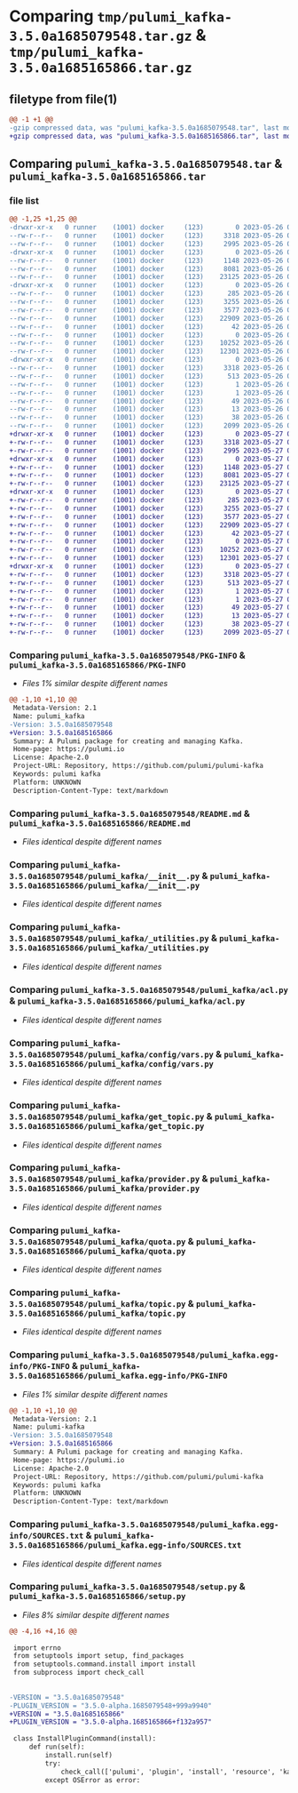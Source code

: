 # Comparing `tmp/pulumi_kafka-3.5.0a1685079548.tar.gz` & `tmp/pulumi_kafka-3.5.0a1685165866.tar.gz`

## filetype from file(1)

```diff
@@ -1 +1 @@
-gzip compressed data, was "pulumi_kafka-3.5.0a1685079548.tar", last modified: Fri May 26 05:53:52 2023, max compression
+gzip compressed data, was "pulumi_kafka-3.5.0a1685165866.tar", last modified: Sat May 27 05:48:03 2023, max compression
```

## Comparing `pulumi_kafka-3.5.0a1685079548.tar` & `pulumi_kafka-3.5.0a1685165866.tar`

### file list

```diff
@@ -1,25 +1,25 @@
-drwxr-xr-x   0 runner    (1001) docker     (123)        0 2023-05-26 05:53:52.324749 pulumi_kafka-3.5.0a1685079548/
--rw-r--r--   0 runner    (1001) docker     (123)     3318 2023-05-26 05:53:52.324749 pulumi_kafka-3.5.0a1685079548/PKG-INFO
--rw-r--r--   0 runner    (1001) docker     (123)     2995 2023-05-26 05:53:52.000000 pulumi_kafka-3.5.0a1685079548/README.md
-drwxr-xr-x   0 runner    (1001) docker     (123)        0 2023-05-26 05:53:52.324749 pulumi_kafka-3.5.0a1685079548/pulumi_kafka/
--rw-r--r--   0 runner    (1001) docker     (123)     1148 2023-05-26 05:53:52.000000 pulumi_kafka-3.5.0a1685079548/pulumi_kafka/__init__.py
--rw-r--r--   0 runner    (1001) docker     (123)     8081 2023-05-26 05:53:52.000000 pulumi_kafka-3.5.0a1685079548/pulumi_kafka/_utilities.py
--rw-r--r--   0 runner    (1001) docker     (123)    23125 2023-05-26 05:53:52.000000 pulumi_kafka-3.5.0a1685079548/pulumi_kafka/acl.py
-drwxr-xr-x   0 runner    (1001) docker     (123)        0 2023-05-26 05:53:52.324749 pulumi_kafka-3.5.0a1685079548/pulumi_kafka/config/
--rw-r--r--   0 runner    (1001) docker     (123)      285 2023-05-26 05:53:52.000000 pulumi_kafka-3.5.0a1685079548/pulumi_kafka/config/__init__.py
--rw-r--r--   0 runner    (1001) docker     (123)     3255 2023-05-26 05:53:52.000000 pulumi_kafka-3.5.0a1685079548/pulumi_kafka/config/vars.py
--rw-r--r--   0 runner    (1001) docker     (123)     3577 2023-05-26 05:53:52.000000 pulumi_kafka-3.5.0a1685079548/pulumi_kafka/get_topic.py
--rw-r--r--   0 runner    (1001) docker     (123)    22909 2023-05-26 05:53:52.000000 pulumi_kafka-3.5.0a1685079548/pulumi_kafka/provider.py
--rw-r--r--   0 runner    (1001) docker     (123)       42 2023-05-26 05:53:52.000000 pulumi_kafka-3.5.0a1685079548/pulumi_kafka/pulumi-plugin.json
--rw-r--r--   0 runner    (1001) docker     (123)        0 2023-05-26 05:53:52.000000 pulumi_kafka-3.5.0a1685079548/pulumi_kafka/py.typed
--rw-r--r--   0 runner    (1001) docker     (123)    10252 2023-05-26 05:53:52.000000 pulumi_kafka-3.5.0a1685079548/pulumi_kafka/quota.py
--rw-r--r--   0 runner    (1001) docker     (123)    12301 2023-05-26 05:53:52.000000 pulumi_kafka-3.5.0a1685079548/pulumi_kafka/topic.py
-drwxr-xr-x   0 runner    (1001) docker     (123)        0 2023-05-26 05:53:52.324749 pulumi_kafka-3.5.0a1685079548/pulumi_kafka.egg-info/
--rw-r--r--   0 runner    (1001) docker     (123)     3318 2023-05-26 05:53:52.000000 pulumi_kafka-3.5.0a1685079548/pulumi_kafka.egg-info/PKG-INFO
--rw-r--r--   0 runner    (1001) docker     (123)      513 2023-05-26 05:53:52.000000 pulumi_kafka-3.5.0a1685079548/pulumi_kafka.egg-info/SOURCES.txt
--rw-r--r--   0 runner    (1001) docker     (123)        1 2023-05-26 05:53:52.000000 pulumi_kafka-3.5.0a1685079548/pulumi_kafka.egg-info/dependency_links.txt
--rw-r--r--   0 runner    (1001) docker     (123)        1 2023-05-26 05:53:52.000000 pulumi_kafka-3.5.0a1685079548/pulumi_kafka.egg-info/not-zip-safe
--rw-r--r--   0 runner    (1001) docker     (123)       49 2023-05-26 05:53:52.000000 pulumi_kafka-3.5.0a1685079548/pulumi_kafka.egg-info/requires.txt
--rw-r--r--   0 runner    (1001) docker     (123)       13 2023-05-26 05:53:52.000000 pulumi_kafka-3.5.0a1685079548/pulumi_kafka.egg-info/top_level.txt
--rw-r--r--   0 runner    (1001) docker     (123)       38 2023-05-26 05:53:52.324749 pulumi_kafka-3.5.0a1685079548/setup.cfg
--rw-r--r--   0 runner    (1001) docker     (123)     2099 2023-05-26 05:53:52.000000 pulumi_kafka-3.5.0a1685079548/setup.py
+drwxr-xr-x   0 runner    (1001) docker     (123)        0 2023-05-27 05:48:03.937193 pulumi_kafka-3.5.0a1685165866/
+-rw-r--r--   0 runner    (1001) docker     (123)     3318 2023-05-27 05:48:03.937193 pulumi_kafka-3.5.0a1685165866/PKG-INFO
+-rw-r--r--   0 runner    (1001) docker     (123)     2995 2023-05-27 05:48:02.000000 pulumi_kafka-3.5.0a1685165866/README.md
+drwxr-xr-x   0 runner    (1001) docker     (123)        0 2023-05-27 05:48:03.933193 pulumi_kafka-3.5.0a1685165866/pulumi_kafka/
+-rw-r--r--   0 runner    (1001) docker     (123)     1148 2023-05-27 05:48:02.000000 pulumi_kafka-3.5.0a1685165866/pulumi_kafka/__init__.py
+-rw-r--r--   0 runner    (1001) docker     (123)     8081 2023-05-27 05:48:02.000000 pulumi_kafka-3.5.0a1685165866/pulumi_kafka/_utilities.py
+-rw-r--r--   0 runner    (1001) docker     (123)    23125 2023-05-27 05:48:02.000000 pulumi_kafka-3.5.0a1685165866/pulumi_kafka/acl.py
+drwxr-xr-x   0 runner    (1001) docker     (123)        0 2023-05-27 05:48:03.937193 pulumi_kafka-3.5.0a1685165866/pulumi_kafka/config/
+-rw-r--r--   0 runner    (1001) docker     (123)      285 2023-05-27 05:48:02.000000 pulumi_kafka-3.5.0a1685165866/pulumi_kafka/config/__init__.py
+-rw-r--r--   0 runner    (1001) docker     (123)     3255 2023-05-27 05:48:02.000000 pulumi_kafka-3.5.0a1685165866/pulumi_kafka/config/vars.py
+-rw-r--r--   0 runner    (1001) docker     (123)     3577 2023-05-27 05:48:02.000000 pulumi_kafka-3.5.0a1685165866/pulumi_kafka/get_topic.py
+-rw-r--r--   0 runner    (1001) docker     (123)    22909 2023-05-27 05:48:02.000000 pulumi_kafka-3.5.0a1685165866/pulumi_kafka/provider.py
+-rw-r--r--   0 runner    (1001) docker     (123)       42 2023-05-27 05:48:02.000000 pulumi_kafka-3.5.0a1685165866/pulumi_kafka/pulumi-plugin.json
+-rw-r--r--   0 runner    (1001) docker     (123)        0 2023-05-27 05:48:02.000000 pulumi_kafka-3.5.0a1685165866/pulumi_kafka/py.typed
+-rw-r--r--   0 runner    (1001) docker     (123)    10252 2023-05-27 05:48:02.000000 pulumi_kafka-3.5.0a1685165866/pulumi_kafka/quota.py
+-rw-r--r--   0 runner    (1001) docker     (123)    12301 2023-05-27 05:48:02.000000 pulumi_kafka-3.5.0a1685165866/pulumi_kafka/topic.py
+drwxr-xr-x   0 runner    (1001) docker     (123)        0 2023-05-27 05:48:03.937193 pulumi_kafka-3.5.0a1685165866/pulumi_kafka.egg-info/
+-rw-r--r--   0 runner    (1001) docker     (123)     3318 2023-05-27 05:48:03.000000 pulumi_kafka-3.5.0a1685165866/pulumi_kafka.egg-info/PKG-INFO
+-rw-r--r--   0 runner    (1001) docker     (123)      513 2023-05-27 05:48:03.000000 pulumi_kafka-3.5.0a1685165866/pulumi_kafka.egg-info/SOURCES.txt
+-rw-r--r--   0 runner    (1001) docker     (123)        1 2023-05-27 05:48:03.000000 pulumi_kafka-3.5.0a1685165866/pulumi_kafka.egg-info/dependency_links.txt
+-rw-r--r--   0 runner    (1001) docker     (123)        1 2023-05-27 05:48:03.000000 pulumi_kafka-3.5.0a1685165866/pulumi_kafka.egg-info/not-zip-safe
+-rw-r--r--   0 runner    (1001) docker     (123)       49 2023-05-27 05:48:03.000000 pulumi_kafka-3.5.0a1685165866/pulumi_kafka.egg-info/requires.txt
+-rw-r--r--   0 runner    (1001) docker     (123)       13 2023-05-27 05:48:03.000000 pulumi_kafka-3.5.0a1685165866/pulumi_kafka.egg-info/top_level.txt
+-rw-r--r--   0 runner    (1001) docker     (123)       38 2023-05-27 05:48:03.937193 pulumi_kafka-3.5.0a1685165866/setup.cfg
+-rw-r--r--   0 runner    (1001) docker     (123)     2099 2023-05-27 05:48:02.000000 pulumi_kafka-3.5.0a1685165866/setup.py
```

### Comparing `pulumi_kafka-3.5.0a1685079548/PKG-INFO` & `pulumi_kafka-3.5.0a1685165866/PKG-INFO`

 * *Files 1% similar despite different names*

```diff
@@ -1,10 +1,10 @@
 Metadata-Version: 2.1
 Name: pulumi_kafka
-Version: 3.5.0a1685079548
+Version: 3.5.0a1685165866
 Summary: A Pulumi package for creating and managing Kafka.
 Home-page: https://pulumi.io
 License: Apache-2.0
 Project-URL: Repository, https://github.com/pulumi/pulumi-kafka
 Keywords: pulumi kafka
 Platform: UNKNOWN
 Description-Content-Type: text/markdown
```

### Comparing `pulumi_kafka-3.5.0a1685079548/README.md` & `pulumi_kafka-3.5.0a1685165866/README.md`

 * *Files identical despite different names*

### Comparing `pulumi_kafka-3.5.0a1685079548/pulumi_kafka/__init__.py` & `pulumi_kafka-3.5.0a1685165866/pulumi_kafka/__init__.py`

 * *Files identical despite different names*

### Comparing `pulumi_kafka-3.5.0a1685079548/pulumi_kafka/_utilities.py` & `pulumi_kafka-3.5.0a1685165866/pulumi_kafka/_utilities.py`

 * *Files identical despite different names*

### Comparing `pulumi_kafka-3.5.0a1685079548/pulumi_kafka/acl.py` & `pulumi_kafka-3.5.0a1685165866/pulumi_kafka/acl.py`

 * *Files identical despite different names*

### Comparing `pulumi_kafka-3.5.0a1685079548/pulumi_kafka/config/vars.py` & `pulumi_kafka-3.5.0a1685165866/pulumi_kafka/config/vars.py`

 * *Files identical despite different names*

### Comparing `pulumi_kafka-3.5.0a1685079548/pulumi_kafka/get_topic.py` & `pulumi_kafka-3.5.0a1685165866/pulumi_kafka/get_topic.py`

 * *Files identical despite different names*

### Comparing `pulumi_kafka-3.5.0a1685079548/pulumi_kafka/provider.py` & `pulumi_kafka-3.5.0a1685165866/pulumi_kafka/provider.py`

 * *Files identical despite different names*

### Comparing `pulumi_kafka-3.5.0a1685079548/pulumi_kafka/quota.py` & `pulumi_kafka-3.5.0a1685165866/pulumi_kafka/quota.py`

 * *Files identical despite different names*

### Comparing `pulumi_kafka-3.5.0a1685079548/pulumi_kafka/topic.py` & `pulumi_kafka-3.5.0a1685165866/pulumi_kafka/topic.py`

 * *Files identical despite different names*

### Comparing `pulumi_kafka-3.5.0a1685079548/pulumi_kafka.egg-info/PKG-INFO` & `pulumi_kafka-3.5.0a1685165866/pulumi_kafka.egg-info/PKG-INFO`

 * *Files 1% similar despite different names*

```diff
@@ -1,10 +1,10 @@
 Metadata-Version: 2.1
 Name: pulumi-kafka
-Version: 3.5.0a1685079548
+Version: 3.5.0a1685165866
 Summary: A Pulumi package for creating and managing Kafka.
 Home-page: https://pulumi.io
 License: Apache-2.0
 Project-URL: Repository, https://github.com/pulumi/pulumi-kafka
 Keywords: pulumi kafka
 Platform: UNKNOWN
 Description-Content-Type: text/markdown
```

### Comparing `pulumi_kafka-3.5.0a1685079548/pulumi_kafka.egg-info/SOURCES.txt` & `pulumi_kafka-3.5.0a1685165866/pulumi_kafka.egg-info/SOURCES.txt`

 * *Files identical despite different names*

### Comparing `pulumi_kafka-3.5.0a1685079548/setup.py` & `pulumi_kafka-3.5.0a1685165866/setup.py`

 * *Files 8% similar despite different names*

```diff
@@ -4,16 +4,16 @@
 
 import errno
 from setuptools import setup, find_packages
 from setuptools.command.install import install
 from subprocess import check_call
 
 
-VERSION = "3.5.0a1685079548"
-PLUGIN_VERSION = "3.5.0-alpha.1685079548+999a9940"
+VERSION = "3.5.0a1685165866"
+PLUGIN_VERSION = "3.5.0-alpha.1685165866+f132a957"
 
 class InstallPluginCommand(install):
     def run(self):
         install.run(self)
         try:
             check_call(['pulumi', 'plugin', 'install', 'resource', 'kafka', PLUGIN_VERSION])
         except OSError as error:
```

